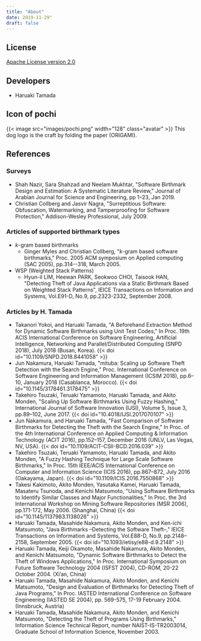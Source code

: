 ```yaml
---
title: "About"
date: 2019-11-29"
draft: false
---
```


## License

[Apache License version 2.0](https://github.com/tamada/pochi/blob/master/LICENSE)

## Developers

* Haruaki Tamada

## Icon of pochi

{{< image src="images/pochi.png" width="128" class="avatar" >}}
This dog logo is the craft by folding the paper (ORIGAMI).

## References

### Surveys

* Shah Nazir, Sara Shahzad and Neelam Mukhtar, "Software Birthmark Design and Estimation: A Systematic Literature Review," Journal of Arabian Journal for Science and Engineering, pp 1–23, Jan 2019.
* Christian Collberg and Jasvir Nagra, "Surreptitious Software: Obfuscation, Watermarking, and Tamperproofing for Software Protection," Addison-Wesley Professional, July 2009.
 
### Articles of supported birthmark types

* *k*-gram based birthmarks
    * Ginger Myles and Christian Collberg, "*k*-gram based software birthmarks," Proc. 2005 ACM symposium on Applied computing (SAC 2005), pp.314--318, March 2005.
* WSP (Weighted Stack Patterns)
    * Hyun-il LIM, Heewan PARK, Seokwoo CHOI, Taisook HAN, "Detecting Theft of Java Applications via a Static Birthmark Based on Weighted Stack Patterns", IEICE Transactions on Information and Systems, Vol.E91-D, No.9, pp.2323-2332, September 2008.


### Articles by H. Tamada

* Takanori Yokoi, and Haruaki Tamada, "A Beforehand Extraction Method for Dynamic Software Birthmarks using Unit Test Codes," In Proc. 19th ACIS International Conference on Software Engineering, Artificial Intelligence, Networking and Parallel/Distributed Computing (SNPD 2018), July 2018 (Busan, Korea).
{{< doi id="10.1109/SNPD.2018.8441058" >}}
* Jun Nakamura, Haruaki Tamada, "mituba: Scaling up Software Theft Detection with the Search Engine," Proc. International Conference on Software Engineering and Information Management (ICSIM 2018), pp.6–10, January 2018 (Casablanca, Morocco).
{{< doi id="10.1145/3178461.3178475" >}}
* Takehiro Tsuzaki, Teruaki Yamamoto, Haruaki Tamada, and Akito Monden, "Scaling Up Software Birthmarks Using Fuzzy Hashing," International Journal of Software Innovation (IJSI), Volume 5, Issue 3, pp.89–102, June 2017.
{{< doi id="10.4018/IJSI.2017070107" >}}
* Jun Nakamura, and Haruaki Tamada, "Fast Comparison of Software Birthmarks for Detecting the Theft with the Search Engine," In Proc. of the 4th International Conference on Applied Computing & Information Technology (ACIT 2016), pp.152–157, December 2016 (UNLV, Las Vegas, NV, USA).
{{< doi id="10.1109/ACIT-CSII-BCD.2016.039" >}}
* Takehiro Tsuzaki, Teruaki Yamamoto, Haruaki Tamada, and Akito Monden, "A Fuzzy Hashing Technique for Large Scale Software Birthmarks," In Proc. 15th IEEE/ACIS International Conference on Computer and Information Science (ICIS 2016), pp.867–872, July 2016 (Oakayama, Japan).
{{< doi id="10.1109/ICIS.2016.7550868" >}}
* Takesi Kakimoto, Akito Monden, Yasutaka Kamei, Haruaki Tamada, Masateru Tsunoda, and Kenichi Matsumoto, "Using Software Birthmarks to Identify Similar Classes and Major Functionalities," In Proc. the 3rd International Workshop on Mining Software Repositories (MSR 2006), pp.171-172, May 2006. (Shanghai, China)
{{< doi id="10.1145/1137983.1138026" >}}
* Haruaki Tamada, Masahide Nakamura, Akito Monden, and Ken-ichi Matsumoto, "Java Birthmarks –Detecting the Software Theft–," IEICE Transactions on Information and Systems, Vol.E88-D, No.9, pp.2148–2158, September 2005.
{{< doi id="10.1093/ietisy/e88-d.9.2148" >}}
* Haruaki Tamada, Keiji Okamoto, Masahide Nakamura, Akito Monden, and Kenichi Matsumoto, "Dynamic Software Birthmarks to Detect the Theft of Windows Applications," In Proc. International Symposium on Future Software Technology 2004 (ISFST 2004), CD-ROM, 20-22 October 2004. (Xi’an, China)
* Haruaki Tamada, Masahide Nakamura, Akito Monden, and Kenichi Matsumoto, "Design and Evaluation of Birthmarks for Detecting Theft of Java Programs," In Proc. IASTED International Conference on Software Engineering (IASTED SE 2004), pp. 569-575, 17-19 February 2004. (Innsbruck, Austria)
* Haruaki Tamada, Masahide Nakamura, Akito Monden, and Kenichi Matsumoto, "Detecting the Theft of Programs Using Birthmarks," Information Science Technical Report, number NAIST-IS-TR2003014, Graduate School of Information Science, November 2003.

